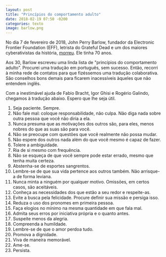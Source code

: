 ```yaml
---
layout: post
title: "Princípios do comportamento adulto"
date: 2018-02-19 07:50 -0200
categories: texto
image: barlow.png
---
```

No dia 7 de fevereiro de 2018, John Perry Barlow, fundador da Electronic Frontier Foundation (EFF), letrista do Grateful Dead e um dos maiores cyberativistas da história, [morreu](https://www.eff.org/deeplinks/2018/02/john-perry-barlow-internet-pioneer-1947-2018). Ele tinha 70 anos.

Aos 30, Barlow escreveu uma linda lista de "princípios do comportamento adulto". Procurei uma tradução em português, sem sucesso. Então, recorri à minha rede de contatos para que fizéssemos uma tradução colaborativa. São conselhos bons demais para ficarem inacessíveis àqueles que não entendem inglês.

Com a inestimável ajuda de Fabio Bracht, Igor Ghisi e Rogério Galindo, chegamos à tradução abaixo. Espero que lhe seja útil.

1. Seja paciente. Sempre.
2. Não fale mal: coloque responsabilidade, não culpa. Não diga nada sobre outra pessoa que você não diria a ela.
3. Nunca presuma que as motivações dos outros são, para eles, menos nobres do que as suas são para você.
4. Não se preocupe com questões que você realmente não possa mudar.
5. Não espere dos outros nada além do que você mesmo é capaz de fazer.
6. Tolere a ambiguidade.
7. Ria de si mesmo com frequência.
8. Não se esqueça de que você sempre pode estar errado, mesmo que tenha muita certeza.
9. Abstenha-se de esportes sangrentos.
10. Lembre-se de que sua vida pertence aos outros também. Não arrisque-a de forma leviana.
11. Nunca minta a ninguém por qualquer motivo. Omissões, em certos casos, são aceitáveis.
12. Conheça as necessidades dos que estão a seu redor e respeite-as.
13. Evite a busca pela felicidade. Procure definir sua missão e persiga isso.
14. Reduza o uso dos pronomes em primeira pessoa.
15. Faça elogios no mínimo na mesma quantidade em que fala mal.
16. Admita seus erros por iniciativa própria e o quanto antes.
17. Suspeite menos da alegria.
18. Compreenda a humildade.
19. Lembre-se de que o amor perdoa tudo.
20. Promova a dignidade.
21. Viva de maneira memorável.
22. Ame-se.
23. Persista.
